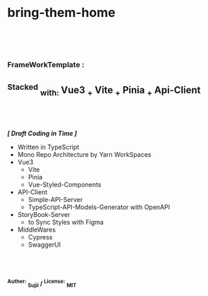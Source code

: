 <br/>
<br/>
<br/>
<br/>
<h1> bring-them-home <br/><br/><br/></h1>
<h3> FrameWorkTemplate : </h3>

## <sup>Stacked</sup> <sub>with: </sub> Vue3 <sub>+</sub> Vite <sub>+</sub> Pinia <sub>+</sub> Api-Client<br/><sub>　　</sub>

<br/>

***[ Draft Coding in Time ]***
- Written in TypeScript
- Mono Repo Architecture by Yarn WorkSpaces
- Vue3
  - Vite
  - Pinia
  - Vue-Styled-Components
- API-Client
  - Simple-API-Server
  - TypeScript-API-Models-Generator with OpenAPI
- StoryBook-Server
  - to Sync Styles with Figma
- MiddleWares
  - Cypress
  - SwaggerUI 

<br/>
<br/>


#### <sup>Auther:</sup> <sub>Sujii</sub> / <sup>License:</sup> <sub>MIT</sub>

<br/>
<br/>
